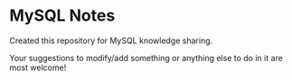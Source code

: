 # MySQL Notes
Created this repository for MySQL knowledge sharing.

Your suggestions to modify/add something or anything else to do in it are most welcome!
